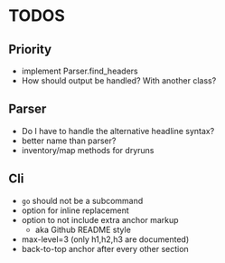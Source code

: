 # TODOS

## Priority

- implement Parser.find_headers
- How should output be handled? With another class?


## Parser

- Do I have to handle the alternative headline syntax?
- better name than parser?
- inventory/map methods for dryruns

## Cli

- `go` should not be a subcommand
- option for inline replacement
- option to not include extra anchor markup
    - aka Github README style
- max-level=3 (only h1,h2,h3 are documented)
- back-to-top anchor after every other section
